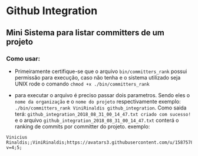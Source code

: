 # Github Integration

## Mini Sistema para listar committers de um projeto

### Como usar:
* Primeiramente certifique-se que o arquivo `bin/committers_rank` possui permissão para execução, caso não tenha e o sistema utilizado seja UNIX rode o comando `chmod +x ./bin/committers_rank`

* para executar o arquivo é preciso passar dois parametros. Sendo eles o `nome da organização` e o `nome do projeto` respectivamente
exemplo: `./bin/committers_rank ViniRinaldis github_integration`.
Como saida terá: `github_integration_2018_08_31_00_14_47.txt criado com sucesso!`
e o arquivo `github_integration_2018_08_31_00_14_47.txt` conterá o ranking de commits por committer do projeto.
exemplo: 
```
Vinicius Rinaldis;;ViniRinaldis;https://avatars3.githubusercontent.com/u/15875781?v=4;5;
```
